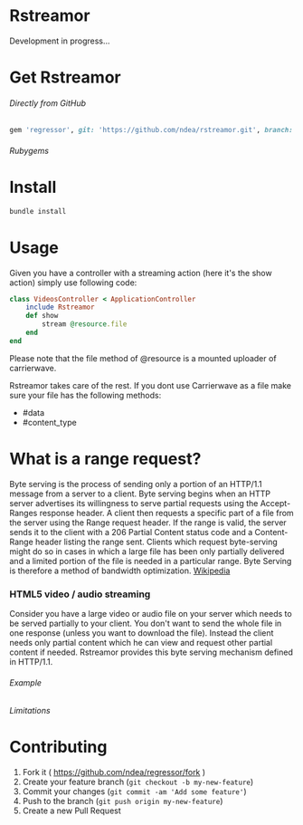 # Rstreamor
Development in progress...

# Get Rstreamor
###### Directly from GitHub
```ruby
gem 'regressor', git: 'https://github.com/ndea/rstreamor.git', branch: 'master'
```
###### Rubygems
# Install
```ruby
bundle install
```
# Usage
Given you have a controller with a streaming action (here it's the show  action) simply use following code:
```ruby
class VideosController < ApplicationController
    include Rstreamor
    def show
        stream @resource.file
    end
end
```
Please note that the file method of @resource is a mounted uploader of carrierwave.

Rstreamor takes care of the rest. 
If you dont use Carrierwave as a file make sure your file has the following methods:
- #data
- #content_type

# What is a range request?
Byte serving is the process of sending only a portion of an HTTP/1.1 message from a server to a client. Byte serving begins when an HTTP server advertises its willingness to serve partial requests using the Accept-Ranges response header. A client then requests a specific part of a file from the server using the Range request header. If the range is valid, the server sends it to the client with a 206 Partial Content status code and a Content-Range header listing the range sent. Clients which request byte-serving might do so in cases in which a large file has been only partially delivered and a limited portion of the file is needed in a particular range. Byte Serving is therefore a method of bandwidth optimization. [Wikipedia](https://en.wikipedia.org/wiki/Byte_serving)

### HTML5 video / audio streaming
Consider you have a large video or audio file on your server which needs to be served partially to your client. You don't want to send the whole file in one response (unless you want to download the file). Instead the client needs only partial content which he can view and request other partial content if needed. Rstreamor provides this byte serving mechanism defined in HTTP/1.1.

###### Example
###### Limitations
# Contributing

1. Fork it ( https://github.com/ndea/regressor/fork )
2. Create your feature branch (`git checkout -b my-new-feature`)
3. Commit your changes (`git commit -am 'Add some feature'`)
4. Push to the branch (`git push origin my-new-feature`)
5. Create a new Pull Request
